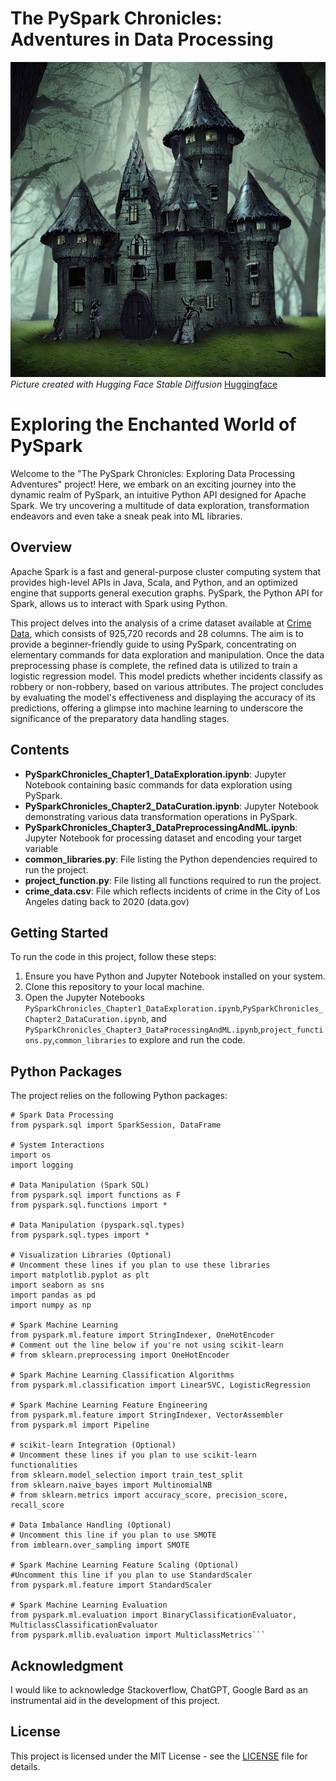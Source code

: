 # The PySpark Chronicles: Adventures in Data Processing

![Data Exploration](castle.jpeg)
<br>
*Picture created with Hugging Face Stable Diffusion*
[Huggingface](https://huggingface.co/spaces/stabilityai/stable-diffusion)
<br>
# Exploring the Enchanted World of PySpark

Welcome to the "The PySpark Chronicles: Exploring Data Processing Adventures" project! Here, we embark on an exciting journey into the dynamic realm of PySpark, an intuitive Python API designed for Apache Spark. We try uncovering a multitude of data exploration, transformation endeavors and even take a sneak peak into ML libraries. 
## Overview

Apache Spark is a fast and general-purpose cluster computing system that provides high-level APIs in Java, Scala, and Python, and an optimized engine that supports general execution graphs. PySpark, the Python API for Spark, allows us to interact with Spark using Python.

This project delves into the analysis of a crime dataset available at [Crime Data](https://catalog.data.gov/dataset/crime-data-from-2020-to-present/resource/5eb6507e-fa82-4595-a604-023f8a326099), which consists of 925,720 records and 28 columns. The aim is to provide a beginner-friendly guide to using PySpark, concentrating on elementary commands for data exploration and manipulation. Once the data preprocessing phase is complete, the refined data is utilized to train a logistic regression model. This model predicts whether incidents classify as robbery or non-robbery, based on various attributes. The project concludes by evaluating the model's effectiveness and displaying the accuracy of its predictions, offering a glimpse into machine learning to underscore the significance of the preparatory data handling stages.




## Contents

- **PySparkChronicles_Chapter1_DataExploration.ipynb**: Jupyter Notebook containing basic commands for data exploration using PySpark.
- **PySparkChronicles_Chapter2_DataCuration.ipynb**: Jupyter Notebook demonstrating various data transformation operations in PySpark.
- **PySparkChronicles_Chapter3_DataPreprocessingAndML.ipynb**: Jupyter Notebook for processing dataset and encoding your target variable
- **common_libraries.py**: File listing the Python dependencies required to run the project.
- **project_function.py**: File listing all functions required to run the project.
- **crime_data.csv**: File which reflects incidents of crime in the City of Los Angeles dating back to 2020 (data.gov)

## Getting Started

To run the code in this project, follow these steps:

1. Ensure you have Python and Jupyter Notebook installed on your system.
2. Clone this repository to your local machine.
3. Open the Jupyter Notebooks `PySparkChronicles_Chapter1_DataExploration.ipynb`,`PySparkChronicles_Chapter2_DataCuration.ipynb`, and `PySparkChronicles_Chapter3_DataProcessingAndML.ipynb`,`project_functions.py`,`common_libraries` to explore and run the code.

## Python Packages

The project relies on the following Python packages:
```
# Spark Data Processing
from pyspark.sql import SparkSession, DataFrame

# System Interactions
import os
import logging

# Data Manipulation (Spark SQL)
from pyspark.sql import functions as F
from pyspark.sql.functions import *

# Data Manipulation (pyspark.sql.types)
from pyspark.sql.types import *

# Visualization Libraries (Optional)
# Uncomment these lines if you plan to use these libraries
import matplotlib.pyplot as plt
import seaborn as sns
import pandas as pd
import numpy as np

# Spark Machine Learning
from pyspark.ml.feature import StringIndexer, OneHotEncoder
# Comment out the line below if you're not using scikit-learn
# from sklearn.preprocessing import OneHotEncoder

# Spark Machine Learning Classification Algorithms
from pyspark.ml.classification import LinearSVC, LogisticRegression

# Spark Machine Learning Feature Engineering
from pyspark.ml.feature import StringIndexer, VectorAssembler
from pyspark.ml import Pipeline

# scikit-learn Integration (Optional)
# Uncomment these lines if you plan to use scikit-learn functionalities
from sklearn.model_selection import train_test_split
from sklearn.naive_bayes import MultinomialNB
# from sklearn.metrics import accuracy_score, precision_score, recall_score

# Data Imbalance Handling (Optional)
# Uncomment this line if you plan to use SMOTE
from imblearn.over_sampling import SMOTE

# Spark Machine Learning Feature Scaling (Optional)
#Uncomment this line if you plan to use StandardScaler
from pyspark.ml.feature import StandardScaler

# Spark Machine Learning Evaluation
from pyspark.ml.evaluation import BinaryClassificationEvaluator, MulticlassClassificationEvaluator
from pyspark.mllib.evaluation import MulticlassMetrics```
```
## Acknowledgment
I would like to acknowledge Stackoverflow, ChatGPT, Google Bard as an instrumental aid in the development of this project.


## License

This project is licensed under the MIT License - see the [LICENSE](LICENSE) file for details.
